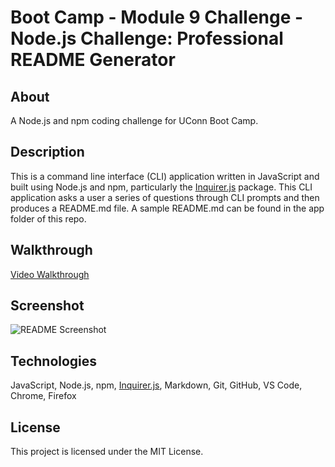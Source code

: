 # Boot Camp - Module 9 Challenge - Node.js Challenge: Professional README Generator

## About

A Node.js and npm coding challenge for UConn Boot Camp.

## Description

This is a command line interface (CLI) application written in JavaScript and built using Node.js and npm, particularly the [Inquirer.js](https://www.npmjs.com/package/inquirer/v/8.2.4) package. This CLI application asks a user a series of questions through CLI prompts and then produces a README.md file. A sample README.md can be found in the app folder of this repo.

## Walkthrough

[Video Walkthrough](https://drive.google.com/file/d/1uEYEl3UqOUte5uYH_w0HBatrMzc6f12R/view)

## Screenshot

![README Screenshot](/images/screenshot.gif)

## Technologies

JavaScript, Node.js, npm, [Inquirer.js](https://www.npmjs.com/package/inquirer/v/8.2.4), Markdown, Git, GitHub, VS Code, Chrome, Firefox

## License

This project is licensed under the MIT License.
